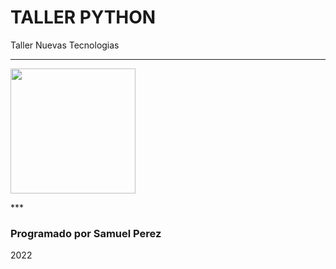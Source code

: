 # TALLER PYTHON


Taller Nuevas Tecnologias

***
<p allign="center">
  <img src="https://i.pinimg.com/originals/0c/e6/73/0ce67390dec43bacc497c956ea7b50ed.png" width="200" height="200">
</p>
***

### Programado por Samuel Perez

2022
